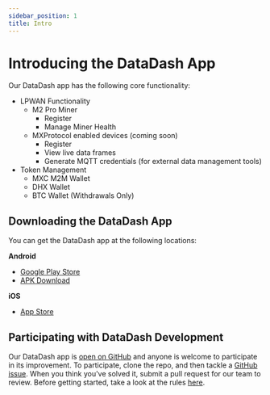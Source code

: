 ```yaml
---
sidebar_position: 1
title: Intro
---
```


# Introducing the DataDash App

Our DataDash app has the following core functionality:
* LPWAN Functionality
  * M2 Pro Miner
    * Register  
    * Manage Miner Health
  * MXProtocol enabled devices (coming soon)
    * Register
    * View live data frames
    * Generate MQTT credentials (for external data management tools)
* Token Management
  * MXC M2M Wallet
  * DHX Wallet 
  * BTC Wallet (Withdrawals Only)
    
  
## Downloading the DataDash App

You can get the DataDash app at the following locations:

**Android**
* [Google Play Store](https://play.google.com/store/apps/details?id=com.mxc.smartcity)
* [APK Download](https://datadash.oss-accelerate.aliyuncs.com/app-prod-release.apk)

**iOS**
* [App Store](https://apps.apple.com/us/app/datadash-app/id1509218470)

## Participating with DataDash Development
Our DataDash app is [open on GitHub](https://github.com/mxc-foundation/supernode-app) and anyone is welcome to participate in its improvement. To participate, clone the repo, and then tackle a [GitHub issue](https://github.com/mxc-foundation/supernode-app/issues). When you think you've solved it, submit a pull request for our team to review. Before getting started, take a look at the rules [here](https://github.com/mxc-foundation/supernode-app/blob/master/RETHINK.md).